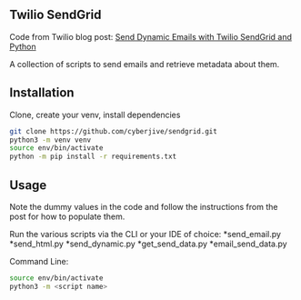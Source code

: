 ## Twilio SendGrid

Code from Twilio blog post: <a href="https://www.twilio.com/blog/send-dynamic-emails-python-twilio-sendgrid">Send Dynamic Emails with Twilio SendGrid and Python</a> 

A collection of scripts to send emails and retrieve metadata about them.

## Installation

Clone, create your venv, install dependencies

```bash
git clone https://github.com/cyberjive/sendgrid.git
python3 -m venv venv
source env/bin/activate
python -m pip install -r requirements.txt
```

## Usage

Note the dummy values in the code and follow the instructions from the post for how to populate them.

Run the various scripts via the CLI or your IDE of choice:
*send_email.py
*send_html.py
*send_dynamic.py
*get_send_data.py
*email_send_data.py


Command Line:
```bash
source env/bin/activate
python3 -m <script name>
```

